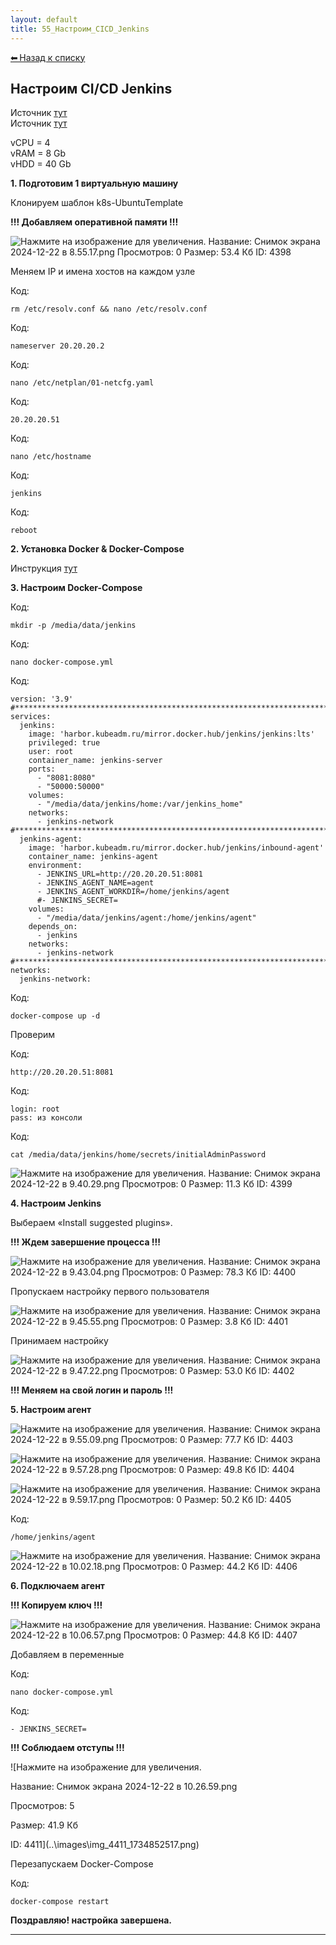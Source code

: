 ```yaml
---
layout: default
title: 55_Настроим_CICD_Jenkins
---
```

<a class="back-link" href="../index.html">⬅ Назад к списку</a>


##  Настроим CI/CD Jenkins 


Источник [тут](https://timeweb.cloud/tutorials/ci-cd/avtomatizaciya-nastrojki-jenkins-s-pomoshchyu-docker?ysclid=m4z4ftvq2j495832749)  
Источник [тут](https://dev.to/andresfmoya/install-jenkins-using-docker-compose-4cab?ysclid=m4z69ezjq7421661973)  
  
vCPU = 4  
vRAM = 8 Gb  
vHDD = 40 Gb  
  
**1\. Подготовим 1 виртуальную машину**  
  
Клонируем шаблон k8s-UbuntuTemplate  
  
**!!! Добавляем оперативной памяти !!!**  
  
![Нажмите на изображение для увеличения.  Название:	Снимок экрана 2024-12-22 в 8.55.17.png Просмотров:	0 Размер:	53.4 Кб ID:	4398](..\images\\img_4398_1734846989.png)  
  
Меняем IP и имена хостов на каждом узле  
  


Код:
    
    
    rm /etc/resolv.conf && nano /etc/resolv.conf

Код:
    
    
    nameserver 20.20.20.2

Код:
    
    
    nano /etc/netplan/01-netcfg.yaml

Код:
    
    
    20.20.20.51

Код:
    
    
    nano /etc/hostname

Код:
    
    
    jenkins

Код:
    
    
    reboot

**2\. Установка Docker & Docker-Compose**  
  
Инструкция [тут](https://forum.kubeadm.ru/node/398)  
  
**3\. Настроим Docker-Compose**  
  


Код:
    
    
    mkdir -p /media/data/jenkins

Код:
    
    
    nano docker-compose.yml

Код:
    
    
    version: '3.9'
    #*****************************************************************************
    services:
      jenkins:
        image: 'harbor.kubeadm.ru/mirror.docker.hub/jenkins/jenkins:lts'
        privileged: true
        user: root
        container_name: jenkins-server
        ports:
          - "8081:8080"
          - "50000:50000"
        volumes:
          - "/media/data/jenkins/home:/var/jenkins_home"
        networks:
          - jenkins-network
    #*****************************************************************************
      jenkins-agent:
        image: 'harbor.kubeadm.ru/mirror.docker.hub/jenkins/inbound-agent'
        container_name: jenkins-agent
        environment:
          - JENKINS_URL=http://20.20.20.51:8081
          - JENKINS_AGENT_NAME=agent
          - JENKINS_AGENT_WORKDIR=/home/jenkins/agent
          #- JENKINS_SECRET=
        volumes:
          - "/media/data/jenkins/agent:/home/jenkins/agent"
        depends_on:
          - jenkins
        networks:
          - jenkins-network
    #*****************************************************************************
    networks:
      jenkins-network:

Код:
    
    
    docker-compose up -d

Проверим  
  


Код:
    
    
    http://20.20.20.51:8081

Код:
    
    
    login: root
    pass: из консоли

Код:
    
    
    cat /media/data/jenkins/home/secrets/initialAdminPassword

![Нажмите на изображение для увеличения.  Название:	Снимок экрана 2024-12-22 в 9.40.29.png Просмотров:	0 Размер:	11.3 Кб ID:	4399](..\images\\img_4399_1734849656.png)  
  
**4\. Настроим Jenkins**  
  
Выбераем «Install suggested plugins».  
  
**!!! Ждем завершение процесса !!!**  
  
![Нажмите на изображение для увеличения.  Название:	Снимок экрана 2024-12-22 в 9.43.04.png Просмотров:	0 Размер:	78.3 Кб ID:	4400](..\images\\img_4400_1734849831.png)  
  
Пропускаем настройку первого пользователя  
  
![Нажмите на изображение для увеличения.  Название:	Снимок экрана 2024-12-22 в 9.45.55.png Просмотров:	0 Размер:	3.8 Кб ID:	4401](..\images\\img_4401_1734850149.png)  
  
Принимаем настройку  
  
![Нажмите на изображение для увеличения.  Название:	Снимок экрана 2024-12-22 в 9.47.22.png Просмотров:	0 Размер:	53.0 Кб ID:	4402](..\images\\img_4402_1734850174.png)  
  
**!!! Меняем на свой логин и пароль !!!**  
  
**5\. Настроим агент**  
  
![Нажмите на изображение для увеличения.  Название:	Снимок экрана 2024-12-22 в 9.55.09.png Просмотров:	0 Размер:	77.7 Кб ID:	4403](..\images\\img_4403_1734850632.png)  
  
![Нажмите на изображение для увеличения.  Название:	Снимок экрана 2024-12-22 в 9.57.28.png Просмотров:	0 Размер:	49.8 Кб ID:	4404](..\images\\img_4404_1734850686.png)  
  
![Нажмите на изображение для увеличения.  Название:	Снимок экрана 2024-12-22 в 9.59.17.png Просмотров:	0 Размер:	50.2 Кб ID:	4405](..\images\\img_4405_1734850788.png)  
  
  


Код:
    
    
    /home/jenkins/agent

![Нажмите на изображение для увеличения.  Название:	Снимок экрана 2024-12-22 в 10.02.18.png Просмотров:	0 Размер:	44.2 Кб ID:	4406](..\images\\img_4406_1734851042.png)  
  
**6\. Подключаем агент**  
  
**!!! Копируем ключ !!!**  
  
![Нажмите на изображение для увеличения.  Название:	Снимок экрана 2024-12-22 в 10.06.57.png Просмотров:	0 Размер:	44.8 Кб ID:	4407](..\images\\img_4407_1734851276.png)  
  
Добавляем в переменные  
  


Код:
    
    
    nano docker-compose.yml

Код:
    
    
    - JENKINS_SECRET=

**!!! Соблюдаем отступы !!!**  
  
![Нажмите на изображение для увеличения.



Название:	Снимок экрана 2024-12-22 в 10.26.59.png

Просмотров:	5

Размер:	41.9 Кб

ID:	4411](..\images\\img_4411_1734852517.png)  
  
Перезапускаем Docker-Compose  
  


Код:
    
    
    docker-compose restart

  
  
**Поздравляю! настройка завершена.**


---

